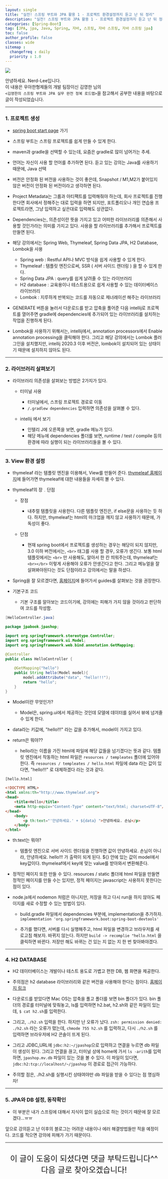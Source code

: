 ```yaml
---
layout: single
title: "실전! 스프링 부트와 JPA 활용 1 - 프로젝트 환경설정까지 듣고 난 뒤 정리"
description: "실전! 스프링 부트와 JPA 활용 1 - 프로젝트 환경설정까지 듣고 난 뒤 정리"
categories: [Spring-Boot]
tag: [JPA, jpa, Java, Spring, 자바, 스프링, 자바 스프링, 자바 스프링 jpa]
toc: false
author_profile: false
classes: wide
sitemap :
  changefreq : daily
  priority : 1.0
---
```


![](/assets/img/etc/javaspring.png)

안녕하세요. Nerd-Lee입니다.<br>
이 내용은 우아한형제들의 개발 팀장이신 김영한 님의<br>
`<김영한의 스프링 부트와 JPA 실무 완전 정복 로드맵>`을 참고해서 공부한 내용을 바탕으로 글이 작성되었습니다.

---

### 1. 프로젝트 생성
 - [spring boot start page](start.spring.io) 가기
 

 - 스프링 부트는 스프링 프로젝트를 쉽게 만들 수 있게 한다.

 - maven과 gradle을 선택할 수 있는데, 요즘은 gradle로 많이 넘어가는 추세.

 - 언어는 자신이 사용 할 언어를 추가하면 된다. 듣고 있는 강의는 Java를 사용하기 때문에,  Java 선택

 - 버전은 안정화 된 버전을 사용하는 것이 좋은데, Snapshot / M1,M2가 붙어있지 않은 버전이 안정화 된 버전이라고 생각하면 된다.

 - Project Metadata는 그룹과 아티팩트를 입력해줘야 하는데, 회사 프로젝트를 진행한다면 회사에서 정해주는 대로 입력을 하면 되지만, 포트폴리오나 개인 연습용 프로젝트라면, 그냥 입력하고 싶은대로 입력해도 상관없다.

 - Dependencies는, 의존성이란 뜻을 가지고 있고 어떠한 라이브러리를 의존해서 사용할 것인가라는 의미를 가지고 있다. 사용을 할 라이브러리를 추가해서 프로젝트를 만들면 된다.

 - 해당 강의에서는 Spring Web, Thymeleaf, Spring Data JPA, H2 Database, Lombok을 사용
    - Spring web : Restful API나 MVC 방식을 쉽게 사용할 수 있게 한다.
    - Thymeleaf : 템플릿 엔진으로써, SSR ( 서버 사이드 렌더링 ) 을 할 수 있게 한다.
    - Spring Data JPA : query를 쉽게 날려줄 수 있는 라이브러리
    - H2 database : 교육용이나 테스트용으로 쉽게 사용할 수 있는 데이터베이스 라이브러리
    - Lombok : 지루하게 반복되는 코드를 자동으로 제너레이션 해주는 라이브러리
    
- GENERATE 버튼을 눌러서 다운로드를 받고 압축을 풀어준 다음 intellij로 프로젝트를 열어주면 gradle에 dependencies에 추가되어 있는 라이브러리를 설치하는 작업을 진행하게 된다.

- Lombok을 사용하기 위해서는, intellij에서, annotation processors에서 Enable annotation processing을 클릭해야 한다. 그리고 해당 강의에서는 Lombok 플러그인을 설치했지만, intellij 2020.3 이후 버전은, lombok이 설치되어 있는 상태이기 때문에 설치하지 않아도 된다.

---

### 2. 라이브러리 살펴보기

- 라이브러리 의존성을 살펴보는 방법은 2가지가 있다.

   - 터미널 사용
      - 터미널에서, 스프링 프로젝트 경로로 이동
      - `/.gradlew dependencies` 입력하면 의존성을 살펴볼 수 있다.
     
   - intellij 에서 보기
      - 인텔리 J에 오른쪽을 보면, gradle 메뉴가 있다.
      - 해당 메뉴에 dependencies 폴더를 보면, runtime / test / compile 등의 환경에 따라 실행이 되는 라이브러리들을 볼 수 있다.
      
---
      
### 3. View 환경 설정

- thymeleaf 라는 템플릿 엔진을 이용해서, View를 만들어 준다. [thymeleaf 홈페이지](thymeleaf.org)에 들어가면 thymeleaf에 대한 내용들을 자세히 볼 수 있다.

- thymeleaf의 장﹒단점
   - 장점
      - 내추럴 템플릿을 사용한다. 다른 템플릿 엔진은, if else문을 사용하는 듯 하다. 하지만, thymeleaf는 html의 마크업을 깨지 않고 사용하기 때문에, 가독성이 좋다.
   
   - 단점
      - 현재 spring boot에서 프로젝트를 생성하는 경우는 해당이 되지 않지만, 3.0 이하 버전에서는, `<br>` 태그를 사용 할 경우, 오류가 생긴다. 보통 html 템플릿에서는 `<br>` 만 사용해도, 알아서 한 칸 띄워주는데, thymeleaf는 `<br></br>` 이렇게 사용해야 오류가 안생긴다고 한다. 그리고 메뉴얼을 잘 살펴봐야된다는 것도 단점이라고 강의에서는 말을 하셨다.
      
- Spring을 잘 모르겠다면, [홈페이지](spring.io)에 들어가서 guides를 살펴보는 것을 권장한다.

- 기본구조 코드
   - 기본 구조를 알아보는 코드이기에, 강의에는 피해가 가지 않을 것이라고 판단하여 코드를 작성함.

```java
[HelloController.java]

package jpabook.jpashop;

import org.springframework.stereotype.Controller;
import org.springframework.ui.Model;
import org.springframework.web.bind.annotation.GetMapping;

@Controller
public class HelloController {
    
	@GetMapping("hello")
    public String hello(Model model){
        model.addAttribute("data", "hello!!!");
        return "hello";
    }
}
```

- Model이란 무엇인가?
   - Model은, spring.ui에서 제공하는 것인데 모델에 데이터를 실어서 뷰에 넘겨줄 수 있게 한다.
   

- data라는 키값에, "hello!!!" 라는 값을 추가해서, model이 가지고 있다.


- return은 뭐야??
   - hello라는 이름을 가진 html에 파일에 해당 값들을 넘기겠다는 뜻과 같다. 템플릿 엔진에서 작동하는 html 파일은 `resources / templeates` 폴더에 있어야 한다.
   즉 `resources / templeates / hello.html` 파일에 data 라는 값이 있다면, "hello!!!" 로 대체하겠다 라는 것과 같다.
   
   
   
```html
[hello.html]

<!DOCTYPE HTML>
<html xmlns:th="http://www.thymeleaf.org">
<head>
    <title>Hello</title>
    <meta http-equiv="Content-Type" content="text/html; charset=UTF-8"/>
</head>
    <body>
        <p th:text="'안녕하세요.' + ${data} ">안녕하세요. 손님</p>
    </body>
</html>
```

- th:text는 뭐야?
   - 템플릿 엔진으로 서버 사이드 렌더링을 진행하면 값이 안녕하세요. 손님이 아니라, 안녕하세요. hello!!! 가 출력이 되게 된다. ${} 안에 있는 값이 model에서 key값이다.
   thymeleaf에서 key에 맞는 value를 받아와서 변환해준다.
   

- 정적인 페이지 또한 만들 수 있다. resources / static 폴더에 html 파일을 만들면 정적인 페이지를 만들 수는 있지만, 정적 페이지는 javascript는 사용하지 못한다는 점이 있다.

- node.js에서 nodemon 처럼은 아니지만, 저장을 하고 다시 run을 하지 않아도 페이지를 새로 수정할 수 있는 방법이 있다.
   - build.gradle 파일에서 dependencies 부분에, implementation을 추가하자.
   `implementation 'org.springframework.boot:spring-boot-devtools'`
   
   - 추가를 했다면, 서버를 다시 실행해주고, html 파일을 변경하고 브라우저를 새로고침 해보자. 바뀌지 않는다. 하지만 `build -> recomplie "hello.html` 을 클릭하면 바뀐다.
   저장만 해도 바뀌는 건 있는 지 없는 지 한 번 찾아봐야겠다.
   
---
   
### 4. H2 DATABASE

- H2 데이터베이스는 개발이나 테스트 용도로 가볍고 편한 DB, 웹 화면을 제공한다.

- 주의점은 h2 database 라이브러리와 같은 버전을 사용해야 한다는 점이다. [홈페이지 링크](https://www.h2database.com/html/main.html)

- 다운로드를 받았다면 Mac OS는 압축을 풀고 폴더를 보면 bin 폴더가 있다. bin 폴더의 경로를 터미널에 맞춰놓고, ls를 입력하면 h2.bat, h2.sh와 같은 파일이 있는데, `$ cat h2.sh`를 입력한다.

- 그리고, `./h2.sh` 입력을 한다. 하지만 난 오류가 났다. `zsh: permission denied: ./h2.sh` 라는 오류가 떴는데, `chmode 755 h2.sh` 를 입력하고, 다시 `./h2.sh` 를 입력하면 브라우저에 H2 콘솔이 뜨게 된다.

- 그리고 JDBC_URL에 `jdbc:h2:~/jpashop`으로 입력하고 연결을 누르면 db 파일이 생성이 된다. 그리고 연결을 끊고, 터미널 상에 home에 가서 `ls -arith`를 입력하면, `jpashop.mv.db` 파일이 있는 것을 볼 수 있다. 이 파일이 있다면, `jdbc:h2:tcp://localhost/~/jpashop` 이 경로로 접근이 가능하다.

- 주의할 점은, ./h2.sh를 실행시킨 상태여야만 db 파일을 받을 수 있다는 점 명심하자!

---

### 5. JPA와 DB 설정, 동작확인

- 이 부분은 내가 스프링에 대해서 지식이 없이 실습으로 하는 것이기 때문에 잘 모르겠다...ㅠㅠ

앞으로 강의듣고 난 이후의 블로그는 어려운 내용이나 에러 해결방법들만 적을 예정이다. 코드를 적으면 강의에 피해가 가기 때문이다.

---

<br>

<div style="font-size:25px; text-align:center">
이 글이 도움이 되셨다면 댓글 부탁드립니다^^<br>
다음 글로 찾아오겠습니다!

</div>

